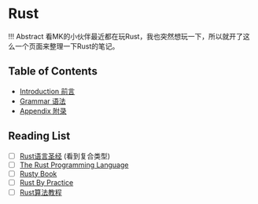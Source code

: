 # Rust

!!! Abstract 
    看MK的小伙伴最近都在玩Rust，我也突然想玩一下，所以就开了这么一个页面来整理一下Rust的笔记。

## Table of Contents

- [Introduction 前言](intro.md)
- [Grammar 语法](gram.md)
- [Appendix 附录](app.md)

## Reading List

- [ ] [Rust语言圣经](https://course.rs/into-rust.html) (看到复合类型)
- [ ] [The Rust Programming Language](https://rustwiki.org/en/book/title-page.html)
- [ ] [Rusty Book](https://rusty.rs/about.html)
- [ ] [Rust By Practice](https://practice.rs/)
- [ ] [Rust算法教程](https://algos.rs/)